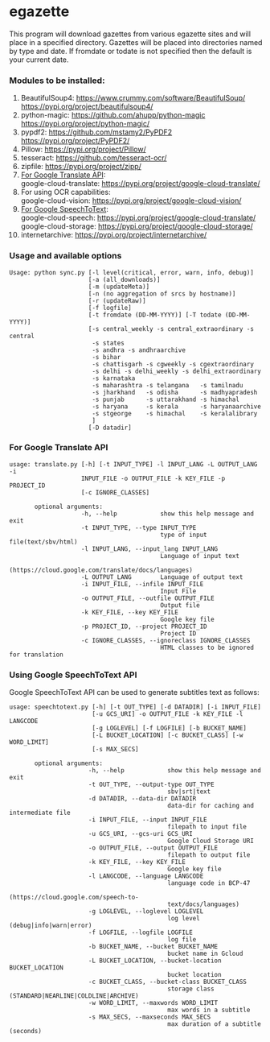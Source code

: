 # egazette

This program will download gazettes from various egazette sites
and will place in a specified directory. Gazettes will be
placed into directories named by type and date. If fromdate or
todate is not specified then the default is your current date.

### Modules to be installed:
1. BeautifulSoup4: https://www.crummy.com/software/BeautifulSoup/ https://pypi.org/project/beautifulsoup4/
2. python-magic: https://github.com/ahupp/python-magic https://pypi.org/project/python-magic/
3. pypdf2: https://github.com/mstamy2/PyPDF2 https://pypi.org/project/PyPDF2/
4. Pillow: https://pypi.org/project/Pillow/
5. tesseract: https://github.com/tesseract-ocr/
6. zipfile: https://pypi.org/project/zipp/
7. [For Google Translate API](#for-google-translate-api): \
google-cloud-translate: https://pypi.org/project/google-cloud-translate/
8. For using OCR capabilities: \
google-cloud-vision: https://pypi.org/project/google-cloud-vision/
9. [For Google SpeechToText](#using-google-speechtotext-api): \
google-cloud-speech: https://pypi.org/project/google-cloud-translate/ \
google-cloud-storage: https://pypi.org/project/google-cloud-storage/
10. internetarchive: https://pypi.org/project/internetarchive/

### Usage and available options
```
Usage: python sync.py [-l level(critical, error, warn, info, debug)]
                      [-a (all_downloads)]
                      [-m (updateMeta)]
                      [-n (no aggregation of srcs by hostname)]
                      [-r (updateRaw)]
                      [-f logfile]
                      [-t fromdate (DD-MM-YYYY)] [-T todate (DD-MM-YYYY)]
                      [-s central_weekly -s central_extraordinary -s central
                       -s states 
                       -s andhra -s andhraarchive 
                       -s bihar 
                       -s chattisgarh -s cgweekly -s cgextraordinary 
                       -s delhi -s delhi_weekly -s delhi_extraordinary
                       -s karnataka
                       -s maharashtra -s telangana   -s tamilnadu
                       -s jharkhand   -s odisha      -s madhyapradesh
                       -s punjab      -s uttarakhand -s himachal
                       -s haryana     -s kerala      -s haryanaarchive
                       -s stgeorge    -s himachal    -s keralalibrary
                       ]
                      [-D datadir]
```

### For Google Translate API
```
usage: translate.py [-h] [-t INPUT_TYPE] -l INPUT_LANG -L OUTPUT_LANG -i
                    INPUT_FILE -o OUTPUT_FILE -k KEY_FILE -p PROJECT_ID
                    [-c IGNORE_CLASSES]

       optional arguments:
                    -h, --help            show this help message and exit
                    -t INPUT_TYPE, --type INPUT_TYPE
                                          type of input file(text/sbv/html)
                    -l INPUT_LANG, --input_lang INPUT_LANG
                                          Language of input text
                                          (https://cloud.google.com/translate/docs/languages)
                    -L OUTPUT_LANG        Language of output text
                    -i INPUT_FILE, --infile INPUT_FILE
                                          Input File
                    -o OUTPUT_FILE, --outfile OUTPUT_FILE
                                          Output file
                    -k KEY_FILE, --key KEY_FILE
                                          Google key file
                    -p PROJECT_ID, --project PROJECT_ID
                                          Project ID
                    -c IGNORE_CLASSES, --ignoreclass IGNORE_CLASSES
                                          HTML classes to be ignored for translation
```

### Using Google SpeechToText API
Google SpeechToText API can be used to generate subtitles text as follows:
```
usage: speechtotext.py [-h] [-t OUT_TYPE] [-d DATADIR] [-i INPUT_FILE]
                       [-u GCS_URI] -o OUTPUT_FILE -k KEY_FILE -l LANGCODE
                       [-g LOGLEVEL] [-f LOGFILE] [-b BUCKET_NAME]
                       [-L BUCKET_LOCATION] [-c BUCKET_CLASS] [-w WORD_LIMIT]
                       [-s MAX_SECS]

       optional arguments:
                      -h, --help            show this help message and exit
                      -t OUT_TYPE, --output-type OUT_TYPE
                                            sbv|srt|text
                      -d DATADIR, --data-dir DATADIR
                                            data-dir for caching and intermediate file
                      -i INPUT_FILE, --input INPUT_FILE
                                            filepath to input file
                      -u GCS_URI, --gcs-uri GCS_URI
                                            Google Cloud Storage URI
                      -o OUTPUT_FILE, --output OUTPUT_FILE
                                            filepath to output file
                      -k KEY_FILE, --key KEY_FILE
                                            Google key file
                      -l LANGCODE, --language LANGCODE
                                            language code in BCP-47
                                            (https://cloud.google.com/speech-to-
                                            text/docs/languages)
                      -g LOGLEVEL, --loglevel LOGLEVEL
                                            log level (debug|info|warn|error)
                      -f LOGFILE, --logfile LOGFILE
                                            log file
                      -b BUCKET_NAME, --bucket BUCKET_NAME
                                            bucket name in Gcloud
                      -L BUCKET_LOCATION, --bucket-location BUCKET_LOCATION
                                            bucket location
                      -c BUCKET_CLASS, --bucket-class BUCKET_CLASS
                                            storage class (STANDARD|NEARLINE|COLDLINE|ARCHIVE)
                      -w WORD_LIMIT, --maxwords WORD_LIMIT
                                            max words in a subtitle
                      -s MAX_SECS, --maxseconds MAX_SECS
                                            max duration of a subtitle (seconds)
```
